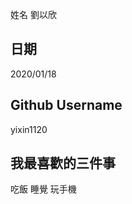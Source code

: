 姓名
劉以欣


日期
----
2020/01/18

Github Username
---------------
yixin1120

我最喜歡的三件事
---------------
吃飯 睡覺 玩手機
